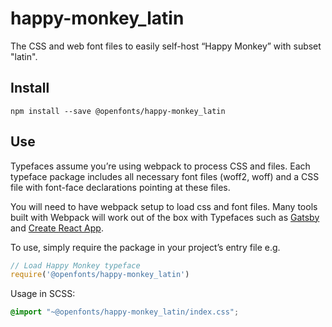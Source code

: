 
# happy-monkey_latin

The CSS and web font files to easily self-host “Happy Monkey” with subset "latin".

## Install

`npm install --save @openfonts/happy-monkey_latin`

## Use

Typefaces assume you’re using webpack to process CSS and files. Each typeface
package includes all necessary font files (woff2, woff) and a CSS file with
font-face declarations pointing at these files.

You will need to have webpack setup to load css and font files. Many tools built
with Webpack will work out of the box with Typefaces such as [Gatsby](https://github.com/gatsbyjs/gatsby)
and [Create React App](https://github.com/facebookincubator/create-react-app).

To use, simply require the package in your project’s entry file e.g.

```javascript
// Load Happy Monkey typeface
require('@openfonts/happy-monkey_latin')
```

Usage in SCSS:
```scss
@import "~@openfonts/happy-monkey_latin/index.css";
```
